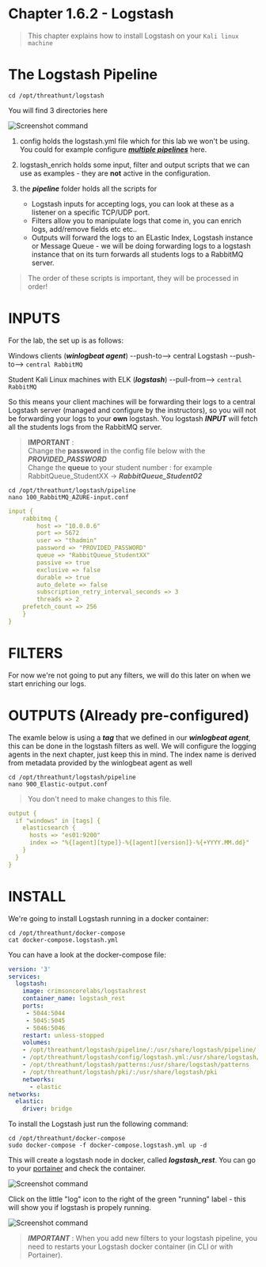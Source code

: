 #   Chapter 1.6.2 - Logstash

>This chapter explains how to install Logstash on your `Kali linux machine`


The Logstash Pipeline
=====

```code
cd /opt/threathunt/logstash
```

You will find 3 directories here  

![Screenshot command](./assets/01-logtstash_dirs.jpg)

1. config holds the logstash.yml file which for this lab we won't be using. You could for example configure ***[multiple pipelines](https://www.elastic.co/guide/en/logstash/current/multiple-pipelines.html)*** here.

2. logstash_enrich holds some input, filter and output scripts that we can use as examples - they are __not__ active in the configuration.  

3. the ***pipeline*** folder holds all the scripts for 
    - Logstash inputs for accepting logs, you can look at these as a listener on a specific TCP/UDP port.
    - Filters allow you to manipulate logs that come in, you can enrich logs, add/remove fields etc etc..
    - Outputs will forward the logs to an ELastic Index, Logstash instance or Message Queue - we will be doing forwarding logs to a logstash instance that on its turn forwards all students logs to a RabbitMQ server.

> The order of these scripts is important, they will be processed in order!

INPUTS
====
For the lab, the set up is as follows:

Windows clients (***winlogbeat agent***) --push-to--> central Logstash --push-to--> `central RabbitMQ`  

Student Kali Linux machines with ELK (***logstash***) --pull-from--> `central RabbitMQ` 

So this means your client machines will be forwarding their logs to a central Logstash server (managed and configure by the instructors), so you will not be forwarding your logs to your __own__ logstash. You logstash ***INPUT*** will fetch all the students logs from the RabbitMQ server. 

> __IMPORTANT__ :  
> Change the __password__ in the config file below with the ***PROVIDED_PASSWORD***  
> Change the __queue__ to your student number : for example RabbitQueue_StudentXX -> ***RabbitQueue_Student02***

```code
cd /opt/threathunt/logstash/pipeline
nano 100_RabbitMQ_AZURE-input.conf
```

```yml
input {
    rabbitmq {
        host => "10.0.0.6"
        port => 5672
        user => "thadmin"
        password => "PROVIDED_PASSWORD"
        queue => "RabbitQueue_StudentXX"
        passive => true
        exclusive => false
        durable => true
        auto_delete => false
        subscription_retry_interval_seconds => 3
        threads => 2
	prefetch_count => 256
    }
}
```

FILTERS
====

For now we're not going to put any filters, we will do this later on when we start enriching our logs.


OUTPUTS (Already pre-configured)
====

The examle below is using a ___tag___ that we defined in our ***winlogbeat agent***, this can be done in the logstash filters as well. We will configure the logging agents in the next chapter, just keep this in mind. The index name is derived from metadata provided by the winlogbeat agent as well

```code
cd /opt/threathunt/logstash/pipeline
nano 900_Elastic-output.conf
```

> You don't need to make changes to this file.

```yml
output {
  if "windows" in [tags] {
    elasticsearch {
      hosts => "es01:9200"
      index => "%{[agent][type]}-%{[agent][version]}-%{+YYYY.MM.dd}"
    }
  }
}
```

INSTALL
====

We're going to install Logstash running in a docker container:

```code
cd /opt/threathunt/docker-compose
cat docker-compose.logstash.yml
```

You can have a look at the docker-compose file:

```yml
version: '3'
services:
  logstash:
    image: crimsoncorelabs/logstashrest
    container_name: logstash_rest
    ports:
     - 5044:5044
     - 5045:5045
     - 5046:5046
    restart: unless-stopped
    volumes:
    - /opt/threathunt/logstash/pipeline/:/usr/share/logstash/pipeline/
    - /opt/threathunt/logstash/config/logstash.yml:/usr/share/logstash/config/logstash.yml
    - /opt/threathunt/logstash/patterns:/usr/share/logstash/patterns
    - /opt/threathunt/logstash/pki/:/usr/share/logstash/pki
    networks:
      - elastic
networks:
  elastic:
    driver: bridge
```

To install the Logstash just run the following command:

```code
cd /opt/threathunt/docker-compose
sudo docker-compose -f docker-compose.logstash.yml up -d
```

This will create a logstash node in docker, called ***logstash_rest***. You can go to your [portainer](http://localhost:9000) and check the container.

![Screenshot command](./assets/01-LogstashUp.jpg)

Click on the little "log" icon to the right of the green "running" label - this will show you if logstash is propely running.

![Screenshot command](./assets/01-LogstashLogs.jpg)

> ***IMPORTANT*** : When you add new filters to your logstash pipeline, you need to restarts your Logstash docker container (in CLI or with Portainer).